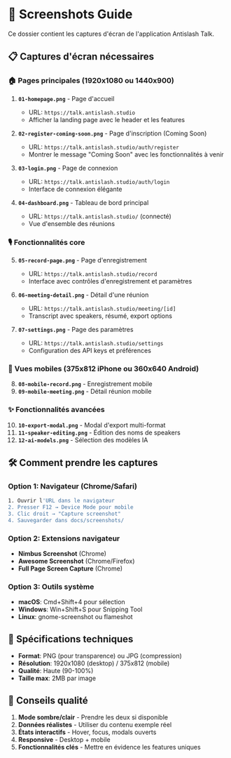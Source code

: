 # 📸 Screenshots Guide

Ce dossier contient les captures d'écran de l'application Antislash Talk.

## 📋 Captures d'écran nécessaires

### 🏠 **Pages principales** (1920x1080 ou 1440x900)

1. **`01-homepage.png`** - Page d'accueil
   - URL: `https://talk.antislash.studio`
   - Afficher la landing page avec le header et les features

2. **`02-register-coming-soon.png`** - Page d'inscription (Coming Soon)
   - URL: `https://talk.antislash.studio/auth/register`
   - Montrer le message "Coming Soon" avec les fonctionnalités à venir

3. **`03-login.png`** - Page de connexion
   - URL: `https://talk.antislash.studio/auth/login`
   - Interface de connexion élégante

4. **`04-dashboard.png`** - Tableau de bord principal
   - URL: `https://talk.antislash.studio/` (connecté)
   - Vue d'ensemble des réunions

### 🎙️ **Fonctionnalités core** 

5. **`05-record-page.png`** - Page d'enregistrement
   - URL: `https://talk.antislash.studio/record`
   - Interface avec contrôles d'enregistrement et paramètres

6. **`06-meeting-detail.png`** - Détail d'une réunion
   - URL: `https://talk.antislash.studio/meeting/[id]`
   - Transcript avec speakers, résumé, export options

7. **`07-settings.png`** - Page des paramètres
   - URL: `https://talk.antislash.studio/settings`
   - Configuration des API keys et préférences

### 📱 **Vues mobiles** (375x812 iPhone ou 360x640 Android)

8. **`08-mobile-record.png`** - Enregistrement mobile
9. **`09-mobile-meeting.png`** - Détail réunion mobile

### ✨ **Fonctionnalités avancées**

10. **`10-export-modal.png`** - Modal d'export multi-format
11. **`11-speaker-editing.png`** - Édition des noms de speakers
12. **`12-ai-models.png`** - Sélection des modèles IA

## 🛠️ **Comment prendre les captures**

### Option 1: Navigateur (Chrome/Safari)
```bash
1. Ouvrir l'URL dans le navigateur
2. Presser F12 → Device Mode pour mobile
3. Clic droit → "Capture screenshot"
4. Sauvegarder dans docs/screenshots/
```

### Option 2: Extensions navigateur
- **Nimbus Screenshot** (Chrome)
- **Awesome Screenshot** (Chrome/Firefox)
- **Full Page Screen Capture** (Chrome)

### Option 3: Outils système
- **macOS**: Cmd+Shift+4 pour sélection
- **Windows**: Win+Shift+S pour Snipping Tool
- **Linux**: gnome-screenshot ou flameshot

## 📏 **Spécifications techniques**

- **Format**: PNG (pour transparence) ou JPG (compression)
- **Résolution**: 1920x1080 (desktop) / 375x812 (mobile)
- **Qualité**: Haute (90-100%)
- **Taille max**: 2MB par image

## 🎨 **Conseils qualité**

1. **Mode sombre/clair** - Prendre les deux si disponible
2. **Données réalistes** - Utiliser du contenu exemple réel
3. **États interactifs** - Hover, focus, modals ouverts
4. **Responsive** - Desktop + mobile
5. **Fonctionnalités clés** - Mettre en évidence les features uniques 